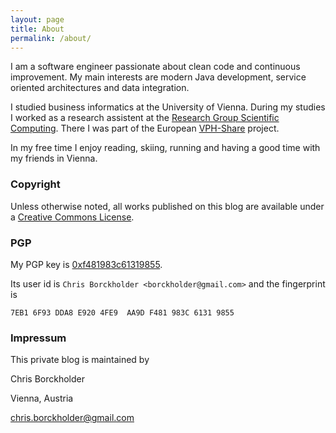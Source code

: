 ```yaml
---
layout: page
title: About
permalink: /about/
---
```


I am a software engineer passionate about clean code and continuous improvement. My main interests are modern Java development, service oriented architectures and data integration.

I studied business informatics at the University of Vienna. During my studies I worked as a research assistent at the [Research Group Scientific Computing]. There I was part of the European [VPH-Share] project.

In my free time I enjoy reading, skiing, running and having a good time with my friends in Vienna.

### Copyright

Unless otherwise noted, all works published on this blog are available under a [Creative Commons License][CCL].

### PGP

My PGP key is [0xf481983c61319855](https://pgp.mit.edu/pks/lookup?op=get&search=0xF481983C61319855).

Its user id is `Chris Borckholder <borckholder@gmail.com>` and the fingerprint is

```
7EB1 6F93 DDA8 E920 4FE9  AA9D F481 983C 6131 9855
```

### Impressum

This private blog is maintained by

Chris Borckholder

Vienna, Austria

[chris.borckholder@gmail.com](mailto:chris.borckholder@gmail.com)

[Research Group Scientific Computing]: http://cs.univie.ac.at/research/research-groups/scientific-computing/
[VPH-Share]: http://vph-share.eu/
[CCL]: http://creativecommons.org/licenses/by/4.0/
